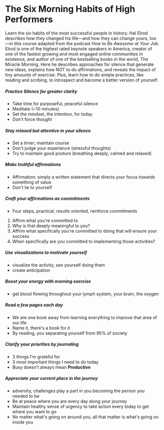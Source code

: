 # The Six Morning Habits of High Performers

Learn the six habits of the most successful people in history. Hal Elrod describes how they changed his life—and how they can change yours, too—in this course adapted from the podcast _How to Be Awesome at Your Job_. Elrod is one of the highest rated keynote speakers in America, creator of one of the fastest growing and most engaged online communities in existence, and author of one of the bestselling books in the world, The Miracle Morning. Here he describes approaches for silence that generate new ideas, explains how NOT to do affirmations, and reveals the impact of tiny amounts of exercise. Plus, learn how to do simple practices, like reading and scribing, to introspect and become a better version of yourself.

##### Practice Silence for greater clarity
- Take time for purposeful, peaceful silence
- Meditate (~10 minutes)
- Set the mindset, the intention, for today
- Don't force thought
	
##### Stay relaxed but attentive in your silence
- Set a timer; maintain course
- Don't judge your experience (stressful thoughts)
- Try to maintain good posture (breathing deeply, calmed and relaxed)

##### Make truthful affirmations
- Affirmation: simply a written statement that directs your focus towards something of value
- Don't lie to yourself

##### Craft your affirmations as commitments
- Four steps, practical, results oriented, reinforce commitments
1. Affirm what you're committed to
2. Why is that deeply meaningful to you?
3. Affirm what specifically you're committed to doing that will ensure your success
4. When specifically are you committed to implementing those activities?

##### Use visualizations to motivate yourself
- visualize the activity, see yourself doing them
- create anticipation

##### Boost your energy with morning exercise
- get blood flowing throughout your lymph system, your brain, the oxygen

##### Read a few pages each day
- We are one book away from learning everything to improve that area of our life
- Name it, there's a book for it
- By reading, you separating yourself from 95% of society

##### Clarify your priorities by journaling
- 3 things I'm grateful for
- 3 most important things I need to do today
- Busy doesn't always mean **Productive**

##### Appreciate your current place in the journey
- adversity, challenges play a part in you becoming the person you needed to be
- Be at peace where you are every day along your journey
- Maintain healthy sense of urgency to take action every today to get where you want to go
- No matter what's going on around you, all that matter is what's going on inside you
